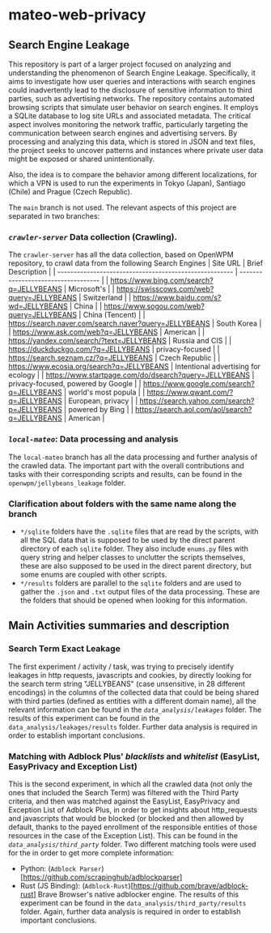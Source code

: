 # mateo-web-privacy

## Search Engine Leakage
This repository is part of a larger project focused on analyzing and understanding the phenomenon of Search Engine Leakage. Specifically, it aims to investigate how user queries and interactions with search engines could inadvertently lead to the disclosure of sensitive information to third parties, such as advertising networks. The repository contains automated browsing scripts that simulate user behavior on search engines. It employs a SQLite database to log site URLs and associated metadata. The critical aspect involves monitoring the network traffic, particularly targeting the communication between search engines and advertising servers. By processing and analyzing this data, which is stored in JSON and text files, the project seeks to uncover patterns and instances where private user data might be exposed or shared unintentionally.

Also, the idea is to compare the behavior among different localizations, for which a VPN is used to run the experiments in Tokyo (Japan), Santiago (Chile) and Prague (Czech Republic).

The `main` branch is not used. The relevant aspects of this project are separated in two branches:

### *`crawler-server`* Data collection (Crawling).
The `crawler-server` has all the data collection, based on OpenWPM repository, to crawl data from the following Search Engines
| Site URL                                               | Brief Description                   |
| ------------------------------------------------------ | ----------------------------------- |
| https://www.bing.com/search?q=JELLYBEANS               | Microsoft's                         |
| https://swisscows.com/web?query=JELLYBEANS             | Switzerland                         |
| https://www.baidu.com/s?wd=JELLYBEANS                  | China                               |
| https://www.sogou.com/web?query=JELLYBEANS             | China (Tencent)                     |
| https://search.naver.com/search.naver?query=JELLYBEANS | South Korea                         |
| https://www.ask.com/web?q=JELLYBEANS                   | American                            |
| https://yandex.com/search/?text=JELLYBEANS             | Russia and CIS                      |
| https://duckduckgo.com/?q=JELLYBEANS                   | privacy-focused                     |
| https://search.seznam.cz/?q=JELLYBEANS                 | Czech Republic                      |
| https://www.ecosia.org/search?q=JELLYBEANS             | Intentional advertising for ecology |
| https://www.startpage.com/do/dsearch?query=JELLYBEANS  | privacy-focused, powered by Google  |
| https://www.google.com/search?q=JELLYBEANS             | world's most popula                 |
| https://www.qwant.com/?q=JELLYBEANS                    | European, privacy                   |
| https://search.yahoo.com/search?p=JELLYBEANS           | powered by Bing                     |
| https://search.aol.com/aol/search?q=JELLYBEANS         | American                            |
### *`local-mateo`*: Data processing and analysis
The `local-mateo` branch has all the data processing and further analysis of the crawled data.
The important part with the overall contributions and tasks with their corresponding scripts and results, can be found in the `openwpm/jellybeans_leakage` folder.

### Clarification about folders with the same name along the branch
* `*/sqlite` folders have the `.sqlite` files that are read by the scripts, with all the SQL data that is supposed to be used by the direct parent directory of each `sqlite` folder. They also include `enums.py` files with query string and helper classes to unclutter the scripts themselves, these are also supposed to be used in the direct parent directory, but some enums are coupled with other scripts.
* `*/results` folders are parallel to the `sqlite` folders and are used to gather the `.json` and `.txt` output files of the data processing. These are the folders that should be opened when looking for this information.


## Main Activities summaries and description

### Search Term Exact Leakage
The first experiment / activity / task, was trying to precisely identify leakages in http requests, javascripts and cookies, by directly looking for the search term string "JELLYBEANS" (case unsensitive, in 28 different encodings) in the columns of the collected data that could be being shared with third parties (defined as entities with a different domain name), all the relevant information can be found in the *`data_analysis/leakages`* folder.
The results of this experiment can be found in the `data_analysis/leakages/results` folder. Further data analysis is required in order to establish important conclusions.

### Matching with Adblock Plus' _blacklists_ and _whitelist_ (EasyList, EasyPrivacy and Exception List)
This is the second experiment, in which all the crawled data (not only the ones that included the Search Term) was filtered with the Third Party criteria, and then was matched against the EasyList, EasyPrivacy and Exception List of Adblock Plus, in order to get insights about http_requests and javascripts that would be blocked (or blocked and then allowed by default, thanks to the payed enrollment of the responsible entities of those resources in the case of the Exception List). This can be found in the *`data_analysis/third_party`* folder.
Two different matching tools were used for the in order to get more complete information:
* Python: (`Adblock Parser`)[https://github.com/scrapinghub/adblockparser] 
* Rust (JS Binding): (`Adblock-Rust`)[https://github.com/brave/adblock-rust] Brave Browser's native adblocker engine.
The results of this experiment can be found in the `data_analysis/third_party/results` folder. Again, further data analysis is required in order to establish important conclusions.
